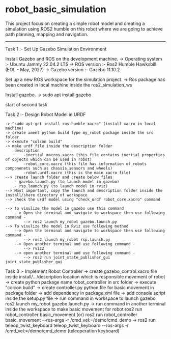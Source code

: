# robot_basic_simulation
This project focus on creating a simple robot model and creating a simulation using ROS2 humble on this robot where we are going to achieve path planning, mapping and navigation. 

------------------------------------------------------------
Task 1 :- Set Up Gazebo Simulation Environment

Install Gazebo and ROS on the development machine.
	-> Operating system :- Ubuntu Jammy 22.04.2 LTS
	-> ROS version :- Ros2 Humble Hawksbill (EOL - May, 2027)
	-> Gazebo version :- Gazebo 11.10.2
	
Set up a new ROS workspace for the simulation project.
	-> Ros package has been created in local machine inside the ros2_simulation_ws
	
Install gazebo.
	-> sudo apt install gazebo

start of second task

Task 2 :- Design Robot Model in URDF

	-> "sudo apt-get install ros-humble-xacro" (install xacro in local machine)
	-> create ament python build type my_robot package inside the src folder
    -> execute "colcon build" 
	-> make urdf file inside the description folder
		description
			-inertial_macros.xacro (this file contains inertial properties of objects which can be used in robot)
			-robot_core.xacro (this file has information of robots componenets such as chassis,sensors and wheels)
			-robot.urdf.xacro (this is the main xacro file)
	--> create launch folder and create below files
		- gazebo.launch.py (to launch model in gazebo)
		- rsp.launch.py (to launch model in rviz)
	--> Most important, copy the launch and description folder inside the install/share directory of workspace
	--> check the urdf model using "check_urdf robot_core.xacro" command

	--> to visulize the model in gazebo use this command
		--> Open the terminal and navigate to workspace then use following command -
			--> ros2 launch my_robot gazebo.launch.py
	--> To visulize the model in Rviz use following method
		--> Open the terminal and navigate to workspace then use following command -
			--> ros2 launch my_robot rsp.launch.py 
		--> Open another terminal and use following command -
			--> rviz2
		--> open another terminal and use following command -
			--> ros2 run joint_state_publisher_gui joint_state_publisher_gui 

Task 3 :- Implement Robot Controller
	-> create gazebo_control.xacro file inside install/.../description location which is responsible movement of robot
	-> create python package name robot_controller in src folder
    -> execute "colcon build"
	-> create controller.py python file for basic movement in package folder
	-> add dependency in package.xml file
	-> add console script inside the setup.py file
	-> run command in workspace to launch gazebo ros2 launch my_robot gazebo.launch.py 
	-> run command in another terminal inside the workspace to make basic movement for robot ros2 run robot_controller basic_movement (or) ros2 run robot_controller basic_movement --ros-args -r /cmd_vel:=/demo/cmd_demo 
    -> ros2 run teleop_twist_keyboard teleop_twist_keyboard --ros-args -r /cmd_vel:=/demo/cmd_demo   (teleoperation keyboard)